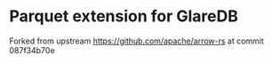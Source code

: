 # Parquet extension for GlareDB

Forked from upstream https://github.com/apache/arrow-rs at commit 087f34b70e 

